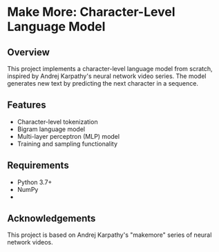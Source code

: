 # Make More: Character-Level Language Model

## Overview

This project implements a character-level language model from scratch, inspired by Andrej Karpathy's neural network video series. The model generates new text by predicting the next character in a sequence.

## Features

- Character-level tokenization
- Bigram language model
- Multi-layer perceptron (MLP) model
- Training and sampling functionality

## Requirements

- Python 3.7+
- NumPy
- 
## Acknowledgements

This project is based on Andrej Karpathy's "makemore" series of neural network videos.
